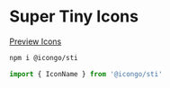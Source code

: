 Super Tiny Icons
===

[Preview Icons](http://icongo.gihub.io/icons/supertinyicons)

```bash
npm i @icongo/sti
```

```jsx
import { IconName } from '@icongo/sti'
```